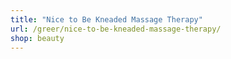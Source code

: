 ```yaml
---
title: "Nice to Be Kneaded Massage Therapy"
url: /greer/nice-to-be-kneaded-massage-therapy/
shop: beauty
---
```

